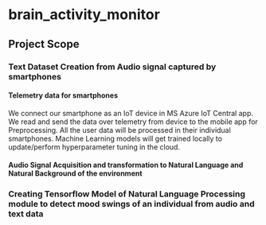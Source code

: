 # brain_activity_monitor


## Project Scope
### Text Dataset Creation from Audio signal captured by smartphones
#### Telemetry data for smartphones
We connect our smartphone as an IoT device in MS Azure IoT Central app.
We read and send the data over telemetry from device to the mobile app for Preprocessing.
All the user data will be processed in their individual smartphones.
Machine Learning models will get trained locally to update/perform hyperparameter tuning in the cloud.

#### Audio Signal Acquisition and transformation to Natural Language and Natural Background of the environment


### Creating Tensorflow Model of Natural Language Processing module to detect mood swings of an individual from audio and text data